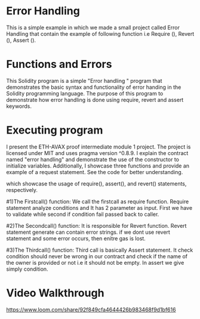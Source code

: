 # Error Handling

This is a simple example in which we made a small project called Error Handling that contain the example of following function i.e Require (), Revert (), Assert ().

# Functions and Errors

This Solidity program is a simple "Error handling " program that demonstrates the basic syntax and functionality of error handing in the Solidity programming language. The purpose of this program to demonstrate how error handling is done using require, revert and assert keywords.

# Executing program

I present the ETH-AVAX proof intermediate module 1 project. The project is licensed under MIT and uses pragma version ^0.8.9. I explain the contract named "error handling" and demonstrate the use of the constructor to initialize variables. Additionally, I showcase three functions and provide an example of a request statement. See the code for better understanding.

which showcase the usage of require(), assert(), and revert() statements, respectively.

#1)The Firstcall() function:
We call the firstcall as require function. Require statement analyze conditions and It has 2 parameter as input. First we have to validate while second if condition fail passed back to caller.


#2)The Secondcall() function:
It is responsible for Revert function. Revert statement generate can contain error strings. if we dont use revert statement and some error occurs, then enitre gas is lost.


#3)The Thirdcall() function:
Third call is basically Assert statement. It check condition should never be wrong in our contract and check if the name of the owner is provided or not i.e it should not be empty. In assert we give simply condition.


# Video Walkthrough
https://www.loom.com/share/92f849cfa4644426b983468f9d1bf616

